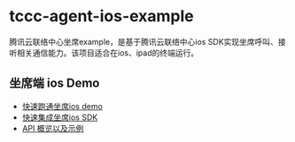 # tccc-agent-ios-example
腾讯云联络中心坐席example，是基于腾讯云联络中心ios SDK实现坐席呼叫、接听相关通信能力。该项目适合在ios、ipad的终端运行。

## 坐席端 ios Demo
- [快速跑通坐席ios demo](QuickStartDemo.md)
- [快速集成坐席ios SDK](QuickStartSDK.md)
- [API 概览以及示例](api.md)
